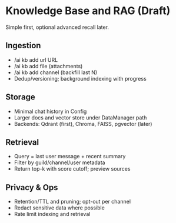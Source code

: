# Knowledge Base and RAG (Draft)

Simple first, optional advanced recall later.

## Ingestion

- /ai kb add url URL
- /ai kb add file (attachments)
- /ai kb add channel (backfill last N)
- Dedup/versioning; background indexing with progress

## Storage

- Minimal chat history in Config
- Larger docs and vector store under DataManager path
- Backends: Qdrant (first), Chroma, FAISS, pgvector (later)

## Retrieval

- Query = last user message + recent summary
- Filter by guild/channel/user metadata
- Return top-k with score cutoff; preview sources

## Privacy & Ops

- Retention/TTL and pruning; opt-out per channel
- Redact sensitive data where possible
- Rate limit indexing and retrieval
